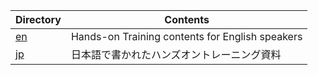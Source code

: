 |Directory|Contents|
|--|--|
|[en](en)|Hands-on Training contents for English speakers|
|[jp](jp)|日本語で書かれたハンズオントレーニング資料|